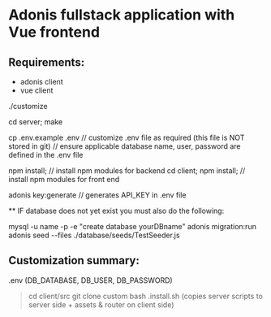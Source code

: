 # Adonis fullstack application with Vue frontend

## Requirements:

* adonis client
* vue client

./customize

cd server;
make


cp .env.example .env
// customize .env file as required (this file is NOT stored in git)
// ensure applicable database name, user, password are defined in the .env file

npm install; // install npm modules for backend
cd client;
npm install; // install npm modules for front end

adonis key:generate // generates API_KEY in .env file

** IF database does not yet exist you must also do the following:


mysql -u name -p -e "create database yourDBname"
adonis migration:run
adonis seed --files ./database/seeds/TestSeeder.js

## Customization summary:

.env (DB_DATABASE, DB_USER, DB_PASSWORD)

> cd client/src
> git clone <plugin> custom
> bash .install.sh (copies server scripts to server side + assets & router on client side)

```
